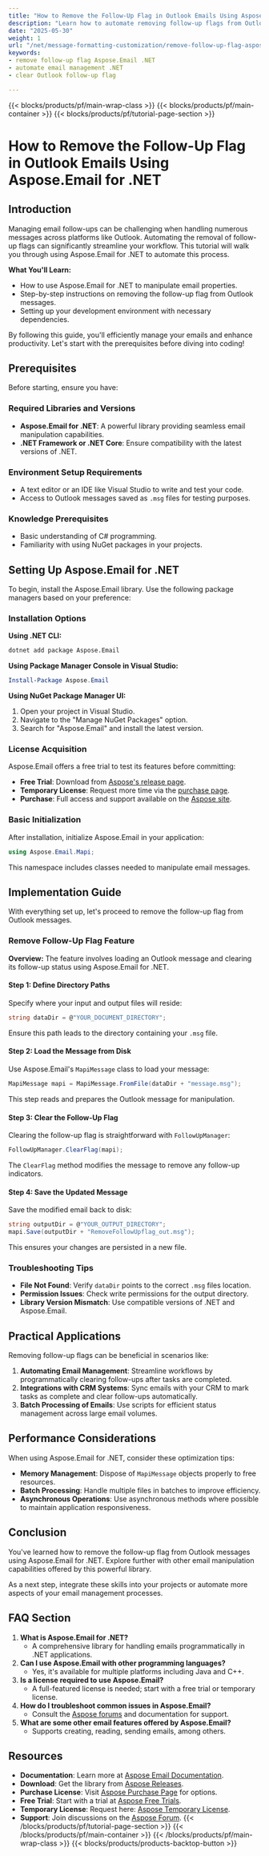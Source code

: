 ```yaml
---
title: "How to Remove the Follow-Up Flag in Outlook Emails Using Aspose.Email for .NET"
description: "Learn how to automate removing follow-up flags from Outlook emails using Aspose.Email for .NET with this detailed guide."
date: "2025-05-30"
weight: 1
url: "/net/message-formatting-customization/remove-follow-up-flag-aspose-email-dotnet/"
keywords:
- remove follow-up flag Aspose.Email .NET
- automate email management .NET
- clear Outlook follow-up flag

---
```


{{< blocks/products/pf/main-wrap-class >}}
{{< blocks/products/pf/main-container >}}
{{< blocks/products/pf/tutorial-page-section >}}
# How to Remove the Follow-Up Flag in Outlook Emails Using Aspose.Email for .NET

## Introduction

Managing email follow-ups can be challenging when handling numerous messages across platforms like Outlook. Automating the removal of follow-up flags can significantly streamline your workflow. This tutorial will walk you through using Aspose.Email for .NET to automate this process.

**What You'll Learn:**
- How to use Aspose.Email for .NET to manipulate email properties.
- Step-by-step instructions on removing the follow-up flag from Outlook messages.
- Setting up your development environment with necessary dependencies.

By following this guide, you'll efficiently manage your emails and enhance productivity. Let's start with the prerequisites before diving into coding!

## Prerequisites

Before starting, ensure you have:

### Required Libraries and Versions
- **Aspose.Email for .NET**: A powerful library providing seamless email manipulation capabilities.
- **.NET Framework or .NET Core**: Ensure compatibility with the latest versions of .NET.

### Environment Setup Requirements
- A text editor or an IDE like Visual Studio to write and test your code.
- Access to Outlook messages saved as `.msg` files for testing purposes.

### Knowledge Prerequisites
- Basic understanding of C# programming.
- Familiarity with using NuGet packages in your projects.

## Setting Up Aspose.Email for .NET

To begin, install the Aspose.Email library. Use the following package managers based on your preference:

### Installation Options

**Using .NET CLI:**
```bash
dotnet add package Aspose.Email
```

**Using Package Manager Console in Visual Studio:**
```powershell
Install-Package Aspose.Email
```

**Using NuGet Package Manager UI:**
1. Open your project in Visual Studio.
2. Navigate to the "Manage NuGet Packages" option.
3. Search for "Aspose.Email" and install the latest version.

### License Acquisition

Aspose.Email offers a free trial to test its features before committing:
- **Free Trial**: Download from [Aspose's release page](https://releases.aspose.com/email/net/).
- **Temporary License**: Request more time via the [purchase page](https://purchase.aspose.com/temporary-license/).
- **Purchase**: Full access and support available on the [Aspose site](https://purchase.aspose.com/buy).

### Basic Initialization

After installation, initialize Aspose.Email in your application:

```csharp
using Aspose.Email.Mapi;
```

This namespace includes classes needed to manipulate email messages.

## Implementation Guide

With everything set up, let's proceed to remove the follow-up flag from Outlook messages.

### Remove Follow-Up Flag Feature

**Overview:**
The feature involves loading an Outlook message and clearing its follow-up status using Aspose.Email for .NET. 

#### Step 1: Define Directory Paths
Specify where your input and output files will reside:

```csharp
string dataDir = @"YOUR_DOCUMENT_DIRECTORY";
```

Ensure this path leads to the directory containing your `.msg` file.

#### Step 2: Load the Message from Disk

Use Aspose.Email's `MapiMessage` class to load your message:

```csharp
MapiMessage mapi = MapiMessage.FromFile(dataDir + "message.msg");
```

This step reads and prepares the Outlook message for manipulation.

#### Step 3: Clear the Follow-Up Flag

Clearing the follow-up flag is straightforward with `FollowUpManager`:

```csharp
FollowUpManager.ClearFlag(mapi);
```

The `ClearFlag` method modifies the message to remove any follow-up indicators.

#### Step 4: Save the Updated Message

Save the modified email back to disk:

```csharp
string outputDir = @"YOUR_OUTPUT_DIRECTORY";
mapi.Save(outputDir + "RemoveFollowUpflag_out.msg");
```

This ensures your changes are persisted in a new file.

### Troubleshooting Tips
- **File Not Found**: Verify `dataDir` points to the correct `.msg` files location.
- **Permission Issues**: Check write permissions for the output directory.
- **Library Version Mismatch**: Use compatible versions of .NET and Aspose.Email.

## Practical Applications

Removing follow-up flags can be beneficial in scenarios like:
1. **Automating Email Management**: Streamline workflows by programmatically clearing follow-ups after tasks are completed.
2. **Integrations with CRM Systems**: Sync emails with your CRM to mark tasks as complete and clear follow-ups automatically.
3. **Batch Processing of Emails**: Use scripts for efficient status management across large email volumes.

## Performance Considerations

When using Aspose.Email for .NET, consider these optimization tips:
- **Memory Management**: Dispose of `MapiMessage` objects properly to free resources.
- **Batch Processing**: Handle multiple files in batches to improve efficiency.
- **Asynchronous Operations**: Use asynchronous methods where possible to maintain application responsiveness.

## Conclusion

You've learned how to remove the follow-up flag from Outlook messages using Aspose.Email for .NET. Explore further with other email manipulation capabilities offered by this powerful library.

As a next step, integrate these skills into your projects or automate more aspects of your email management processes.

## FAQ Section

1. **What is Aspose.Email for .NET?**
   - A comprehensive library for handling emails programmatically in .NET applications.
2. **Can I use Aspose.Email with other programming languages?**
   - Yes, it's available for multiple platforms including Java and C++.
3. **Is a license required to use Aspose.Email?**
   - A full-featured license is needed; start with a free trial or temporary license.
4. **How do I troubleshoot common issues in Aspose.Email?**
   - Consult the [Aspose forums](https://forum.aspose.com/c/email/10) and documentation for support.
5. **What are some other email features offered by Aspose.Email?**
   - Supports creating, reading, sending emails, among others.

## Resources
- **Documentation**: Learn more at [Aspose Email Documentation](https://reference.aspose.com/email/net/).
- **Download**: Get the library from [Aspose Releases](https://releases.aspose.com/email/net/).
- **Purchase License**: Visit [Aspose Purchase Page](https://purchase.aspose.com/buy) for options.
- **Free Trial**: Start with a trial at [Aspose Free Trials](https://releases.aspose.com/email/net/).
- **Temporary License**: Request here: [Aspose Temporary License](https://purchase.aspose.com/temporary-license/).
- **Support**: Join discussions on the [Aspose Forum](https://forum.aspose.com/c/email/10).
{{< /blocks/products/pf/tutorial-page-section >}}
{{< /blocks/products/pf/main-container >}}
{{< /blocks/products/pf/main-wrap-class >}}
{{< blocks/products/products-backtop-button >}}